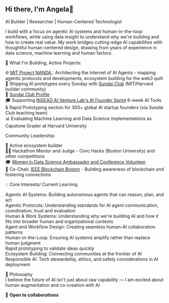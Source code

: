 ## Hi there, I'm Angela👋
AI Builder | Researcher | Human-Centered Technologist

I build with a focus on agentic AI systems and human-in-the-loop workflows, while using data insight to understand why we're building and how to create real value. My work bridges cutting-edge AI capabilities with thoughtful human-centered design, drawing from years of experience in data science, machine learning and human factors.

🚀 What I'm Building, Active Projects:

🌐 <a href="https://projnanda.github.io/projnanda/#/"> MIT Project NANDA </a>: Architecting the Internet of AI Agents -  mapping agentic protocols and developments, ecosystem building for the web3 quilt <br>
🤖 Shipping AI prototypes every Sunday with <a href ="https://www.sundai.club/">Sundai Club</a> (MIT/Harvard builder community) <br>
🔗 <a href="https://www.sundai.club/hacker/c21d887b-582a-4f03-b9ad-5e4fda6"> Sundai Club Profile </a><br>
🎓  Supporting <a href="https://www.venture-lab.ai/"> INSEAD AI Venture Lab's AI Founder Sprint</a> 6-week AI Tools & Rapid Prototyping section for 300+ global AI startup founders (via Sundai Club teaching team) <br>
📊 Evaluating Machine Learning and Data Science implementations as Capstone Grader at Harvard University <br>

Community Leadership:

🤝 Active ecosystem builder <br>
👩‍⚖️ Hackathon Mentor and Judge - Civic Hacks (Boston University) and other competitions <br>
🎓 <a href= "https://www.widsworldwide.org/"> Women in Data Science Ambassador and Conference Volunteer </a> <br>
🔗 Co-Chair, <a href="https://ieee-collabratec.ieee.org/app/community/102/Blockchain/activities">IEEE Blockchain Boston</a> - Building awareness of blockchain and fostering connections <br>

💡 Core Interests/ Current Learning 

Agentic AI Systems: Building autonomous agents that can reason, plan, and act <br>
Agentic Protocols: Understanding standards for AI agent communication, coordination, trust and evaluation <br>
Human & Work Systems: Understanding why we're building AI and how it fits into broader human and organizational contexts <br>
Agent and Workflow Design: Creating seamless human-AI collaboration patterns <br>
Human-in-the-Loop: Ensuring AI systems amplify rather than replace human judgment <br>
Rapid prototyping to validate ideas quickly <br>
Ecosystem Building: Connecting communities at the frontier of AI <br>
Responsible AI: Tech stewardship, ethics, and safety considerations in AI deployment <br>

🎯 Philosophy<br>
I believe the future of AI isn't just about raw capability — I am excited about human augmentation and co-creation with AI <br>

💼 <b> Open to collaborations </b>
